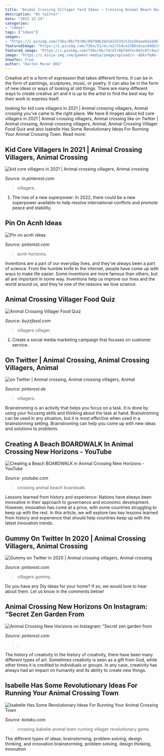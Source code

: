 ```yaml
---
title: "Animal Crossing Villager Yard Ideas ~ Crossing Animal Beach Boardwalk"
description: "On twitter"
date: "2022-12-24"
categories:
- "ideas"
tags: ["ideas"]
images:
- "https://i.pinimg.com/736x/08/f9/0b/08f90b1bd1d15533c532e58aee01eddb.jpg"
featuredImage: "https://i.pinimg.com/736x/51/dc/e2/51dce238bc6cec0402c98a4811b0d65b.jpg"
featured_image: "https://i.pinimg.com/736x/6b/7d/d7/6b7dd7ec843c6fc9ac9b0a9943c5208a.jpg"
image: "https://i.kinja-img.com/gawker-media/image/upload/s--8QkvfQAb--/c_scale,fl_progressive,q_80,w_800/dm73l8t7jl8u9f5r6pke.jpg"
ShowToc: true
author: "Dalton Morar DDS"
---
```



Creative art is a form of expression that takes different forms. It can be in the form of paintings, sculptures, music, or poetry. It can also be in the form of new ideas or ways of looking at old things. There are many different ways to create creative art and it is up to the artist to find the best way for their work to express itself.

	

		
looking for kid core villagers in 2021 | Animal crossing villagers, Animal crossing you've came to the right place. We have 8 Images about kid core villagers in 2021 | Animal crossing villagers, Animal crossing like on Twitter | Animal crossing, Animal crossing villagers, Animal, Animal Crossing Villager Food Quiz and also Isabelle Has Some Revolutionary Ideas For Running Your Animal Crossing Town. Read more:
		
    
## Kid Core Villagers In 2021 | Animal Crossing Villagers, Animal Crossing

<img loading=lazy src="https://i.pinimg.com/736x/6b/7d/d7/6b7dd7ec843c6fc9ac9b0a9943c5208a.jpg" onerror="this.onerror=null;this.src='https://tse3.mm.bing.net/th?id=OIP.Pswi_NKDkJm53g_kDT6otwHaEK&amp;pid=15.1';" alt="kid core villagers in 2021 | Animal crossing villagers, Animal crossing">

_Source: in.pinterest.com_

>villagers. 

	

1. The rise of a new superpower: In 2022, there could be a new superpower available to help resolve international conflicts and promote peace and stability.

    
## Pin On Acnh Ideas

<img loading=lazy src="https://i.pinimg.com/736x/70/b9/cc/70b9cc0d6a638c78a38791f362540fe4.jpg" onerror="this.onerror=null;this.src='https://tse1.mm.bing.net/th?id=OIP.c_hz0CS8-KPwRb84lU1UPwHaEK&amp;pid=15.1';" alt="Pin on acnh ideas">

_Source: pinterest.com_

>acnh horizons. 

	

Inventions are a part of our everyday lives, and they've always been a part of science. From the humble knife to the internet, people have come up with ways to make life easier. Some inventions are more famous than others, but all are important in some way. Inventions help us improve our lives and the world around us, and they're one of the reasons we love science.

    
## Animal Crossing Villager Food Quiz

<img loading=lazy src="https://img.buzzfeed.com/buzzfeed-static/static/2020-06/23/21/enhanced/298e245b3d89/original-1364-1592948339-30.jpg?crop=1244:651;2,89%26downsize=1250:*" onerror="this.onerror=null;this.src='https://tse2.mm.bing.net/th?id=OIP.WGbONfNhLw1AE95gsiiFAQHaD4&amp;pid=15.1';" alt="Animal Crossing Villager Food Quiz">

_Source: buzzfeed.com_

>villagers villager. 

	

1. Create a social media marketing campaign that focuses on customer service.

    
## On Twitter | Animal Crossing, Animal Crossing Villagers, Animal

<img loading=lazy src="https://i.pinimg.com/736x/08/f9/0b/08f90b1bd1d15533c532e58aee01eddb.jpg" onerror="this.onerror=null;this.src='https://tse1.mm.bing.net/th?id=OIP.w5cWoMBPMg_v1UqC37ETxwHaEK&amp;pid=15.1';" alt="on Twitter | Animal crossing, Animal crossing villagers, Animal">

_Source: pinterest.de_

>villagers. 

	

Brainstroming is an activity that helps you focus on a task. It is done by using your focusing skills and thinking about the task at hand. Brainstroming can be used in any situation, but it is most effective when used in a brainstorming setting. Brainstroming can help you come up with new ideas and solutions to problems.

    
## Creating A Beach BOARDWALK In Animal Crossing New Horizons - YouTube

<img loading=lazy src="https://i.ytimg.com/vi/EeYiS7N8jmc/maxresdefault.jpg" onerror="this.onerror=null;this.src='https://tse2.mm.bing.net/th?id=OIP.2XjY0NhxvBAKekA2VBsvIwHaEK&amp;pid=15.1';" alt="Creating a Beach BOARDWALK in Animal Crossing New Horizons - YouTube">

_Source: youtube.com_

>crossing animal beach boardwalk. 

	

Lessons learned from history and experience:
Nations have always been innovative in their approach to governance and economic development. However, innovation has come at a price, with some countries struggling to keep up with the rest. In this article, we will explore two key lessons learned from history and experience that should help countries keep up with the latest innovation trends.

    
## Gummy On Twitter In 2020 | Animal Crossing Villagers, Animal Crossing

<img loading=lazy src="https://i.pinimg.com/736x/51/dc/e2/51dce238bc6cec0402c98a4811b0d65b.jpg" onerror="this.onerror=null;this.src='https://tse1.mm.bing.net/th?id=OIP.fcbuTFizamWwR3BCSwT96gHaJQ&amp;pid=15.1';" alt="Gummy on Twitter in 2020 | Animal crossing villagers, Animal crossing">

_Source: pinterest.com_

>villagers gummy. 

	

Do you have any Diy Ideas for your home? If so, we would love to hear about them. Let us know in the comments below!

    
## Animal Crossing New Horizons On Instagram: “Secret Zen Garden From

<img loading=lazy src="https://i.pinimg.com/736x/ae/9a/d5/ae9ad58182a907206b1688738ea8750f.jpg" onerror="this.onerror=null;this.src='https://tse2.mm.bing.net/th?id=OIP.iQ-fx3sqFotQvK2y7GlePgHaEK&amp;pid=15.1';" alt="Animal Crossing New Horizons on Instagram: “Secret zen garden from">

_Source: pinterest.com_

>. 

	

The history of creativity
In the history of creativity, there have been many different types of art. Sometimes creativity is seen as a gift from God, while other times it is credited to individuals or groups. In any case, creativity has always had an impact on humanity and its ability to create new things.

    
## Isabelle Has Some Revolutionary Ideas For Running Your Animal Crossing Town

<img loading=lazy src="https://i.kinja-img.com/gawker-media/image/upload/s--8QkvfQAb--/c_scale,fl_progressive,q_80,w_800/dm73l8t7jl8u9f5r6pke.jpg" onerror="this.onerror=null;this.src='https://tse2.mm.bing.net/th?id=OIP.SSZtoKqsGdQZ33jl5Td9dgHaEJ&amp;pid=15.1';" alt="Isabelle Has Some Revolutionary Ideas For Running Your Animal Crossing Town">

_Source: kotaku.com_

>crossing isabelle animal town running villager revolutionary game. 

	

The different types of ideas: brainstorming, problem solving, design thinking, and innovation
brainstorming, problem solving, design thinking, innovation

